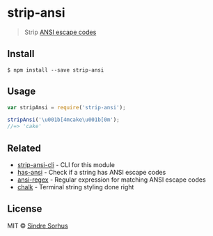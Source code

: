 # strip-ansi

> Strip [ANSI escape codes](http://en.wikipedia.org/wiki/ANSI_escape_code)

## Install

```text
$ npm install --save strip-ansi
```

## Usage

```javascript
var stripAnsi = require('strip-ansi');

stripAnsi('\u001b[4mcake\u001b[0m');
//=> 'cake'
```

## Related

* [strip-ansi-cli](https://github.com/chalk/strip-ansi-cli) - CLI for this module
* [has-ansi](https://github.com/chalk/has-ansi) - Check if a string has ANSI escape codes
* [ansi-regex](https://github.com/chalk/ansi-regex) - Regular expression for matching ANSI escape codes
* [chalk](https://github.com/chalk/chalk) - Terminal string styling done right

## License

MIT © [Sindre Sorhus](http://sindresorhus.com)

